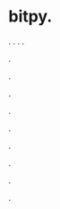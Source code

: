 # bitpy.
.
.
.
.












.






















































.
























.



























.

















































































.































































.































































































.















.








































.

